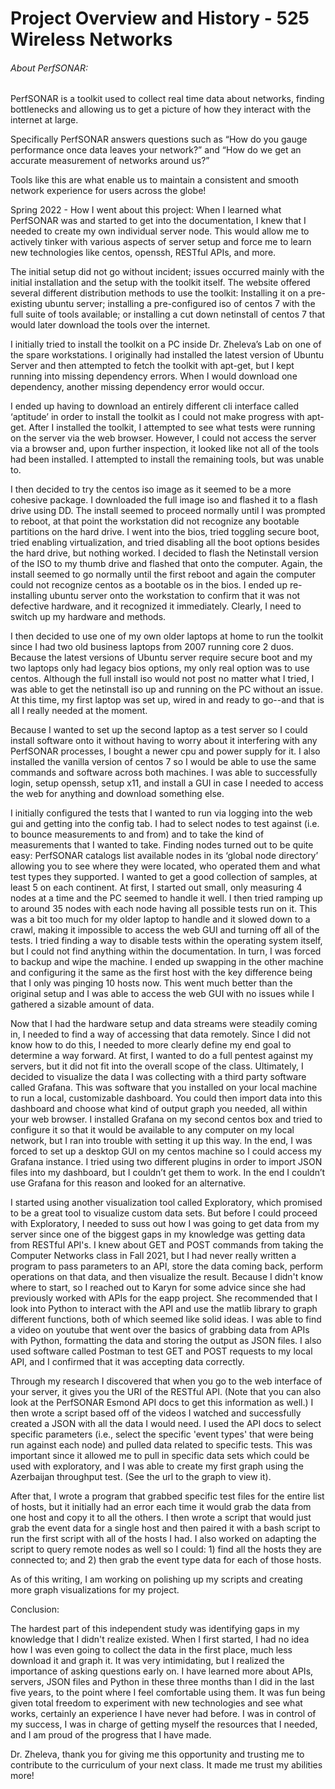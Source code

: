 # Project Overview and History - 525 Wireless Networks

###### About PerfSONAR:
PerfSONAR is a toolkit used to collect real time data about networks, finding bottlenecks and allowing us to get a picture of how they interact with the internet at large. 

Specifically PerfSONAR answers questions such as “How do you gauge performance once data leaves your network?” and “How do we get an accurate measurement of networks around us?”

Tools like this are what enable us to maintain a consistent and smooth network experience for users across the globe!


Spring 2022 - How I went about this project:
When I learned what PerfSONAR was and started to get into the documentation, I knew that I needed to create my own individual server node. This would allow me to actively tinker with various aspects of server setup and force me to learn new technologies like centos, openssh, RESTful APIs, and more. 

The initial setup did not go without incident; issues occurred mainly with the initial installation and the setup with the toolkit itself. The website offered several different distribution methods to use the toolkit: Installing it on a pre-existing ubuntu server; installing a pre-configured iso of centos 7 with the full suite of tools available; or installing a cut down netinstall of centos 7 that would later download the tools over the internet. 

I initially tried to install the toolkit on a PC inside Dr. Zheleva’s Lab on one of the spare workstations. I originally had installed the latest version of Ubuntu Server and then attempted to fetch the toolkit with apt-get, but I kept running into missing dependency errors. When I would download one dependency, another missing dependency error would occur. 

I ended up having to download an entirely different cli interface called ‘aptitude’ in order to install the toolkit as I could not make progress with apt-get. After I installed the toolkit, I attempted to see what tests were running on the server via the web browser. However, I could not access the server via a browser and, upon further inspection, it looked like not all of the tools had been installed. I attempted to install the remaining tools, but was unable to. 

I then decided to try the centos iso image as it seemed to be a more cohesive package. I downloaded the full image iso and flashed it to a flash drive using DD. The install seemed to proceed normally until I was prompted to reboot, at that point the workstation did not recognize any bootable partitions on the hard drive. I went into the bios, tried toggling secure boot, tried enabling virtualization, and tried disabling all the boot options besides the hard drive, but nothing worked. I decided to flash the Netinstall version of the ISO to my thumb drive and flashed that onto the computer. Again, the install seemed to go normally until the first reboot and again the computer could not recognize centos as a bootable os in the bios. I ended up re-installing ubuntu server onto the workstation to confirm that it was not defective hardware, and it recognized it immediately. Clearly, I need to switch up my hardware and methods.

I then decided to use one of my own older laptops at home to run the toolkit since I had two old business laptops from 2007 running core 2 duos. Because the latest versions of Ubuntu server require secure boot and my two laptops only had legacy bios options, my only real option was to use centos. Although the full install iso would not post no matter what I tried, I was able to get the netinstall iso up and running on the PC without an issue. At this time, my first laptop was set up, wired in and ready to go--and that is all I really needed at the moment. 

Because I wanted to set up the second laptop as a test server so I could install software onto it without having to worry about it interfering with any PerfSONAR processes, I bought a newer cpu and power supply for it. I also installed the vanilla version of centos 7 so I would be able to use the same commands and software across both machines. I was able to successfully login, setup openssh, setup x11, and install a GUI in case I needed to access the web for anything and download something else.

I initially configured the tests that I wanted to run via logging into the web gui and getting into the config tab. I had to select nodes to test against (i.e. to bounce measurements to and from) and to take the kind of measurements that I wanted to take. Finding nodes turned out to be quite easy: PerfSONAR catalogs list available nodes in its ‘global node directory’ allowing you to see where they were located, who operated them and what test types they supported. I wanted to get a good collection of samples, at least 5 on each continent. At first, I started out small, only measuring 4 nodes at a time and the PC seemed to handle it well. I then tried ramping up to around 35 nodes with each node having all possible tests run on it. This was a bit too much for my older laptop to handle and it slowed down to a crawl, making it impossible to access the web GUI and turning off all of the tests. I tried finding a way to disable tests within the operating system itself, but I could not find anything within the documentation. In turn, I was forced to backup and wipe the machine. I ended up swapping in the other machine and configuring it the same as the first host with the key difference being that I only was pinging 10 hosts now. This went much better than the original setup and I was able to access the web GUI with no issues while I gathered a sizable amount of data. 

Now that I had the hardware setup and data streams were steadily coming in, I needed to find a way of accessing that data remotely. Since I did not know how to do this, I needed to more clearly define my end goal to determine a way forward. At first, I wanted to do a full pentest against my servers, but it did not fit into the overall scope of the class. Ultimately, I decided to visualize the data I was collecting with a third party software called Grafana. This was software that you installed on your local machine to run a local, customizable dashboard. You could then import data into this dashboard and choose what kind of output graph you needed, all within your web browser. I installed Grafana on my second centos box and tried to configure it so that it would be available to any computer on my local network, but I ran into trouble with setting it up this way. In the end, I was forced to set up a desktop GUI on my centos machine so I could access my Grafana instance. I tried using two different plugins in order to import JSON files into my dashboard, but I couldn’t get them to work. In the end I couldn’t use Grafana for this reason and looked for an alternative. 

I started using another visualization tool called Exploratory, which promised to be a great tool to visualize custom data sets. But before I could proceed with Exploratory, I needed to suss out how I was going to get data from my server since one of the biggest gaps in my knowledge was getting data from RESTful API's. I knew about GET and POST commands from taking the Computer Networks class in Fall 2021, but I had never really written a program to pass parameters to an API, store the data coming back, perform operations on that data, and then visualize the result. Because I didn't know where to start, so I reached out to Karyn for some advice since she had previously worked with APIs for the eapp project. She recommended that I look into Python to interact with the API and use the matlib library to graph different functions, both of which seemed like solid ideas. I was able to find a video on youtube that went over the basics of grabbing data from APIs with Python, formatting the data and storing the output as JSON files. I also used software called Postman to test GET and POST requests to my local API, and I confirmed that it was accepting data correctly. 

Through my research I discovered that when you go to the web interface of your server, it gives you the URI of the RESTful API. (Note that you can also look at the PerfSONAR Esmond API docs to get this information as well.) I then wrote a script based off of the videos I watched and successfully created a JSON with all the data I would need. I used the API docs to select specific parameters (i.e., select the specific 'event types' that were being run against each node) and pulled data related to specific tests. This was important since it allowed me to pull in specific data sets which could be used with exploratory, and I was able to create my first graph using the Azerbaijan throughput test. (See the url to the graph to view it).

After that, I wrote a program that grabbed specific test files for the entire list of hosts, but it initially had an error each time it would grab the data from one host and copy it to all the others. I then wrote a script that would just grab the event data for a single host and then paired it with a bash script to run the first script with all of the hosts I had. I also worked on adapting the script to query remote nodes as well so I could: 1) find all the hosts they are connected to; and 2) then grab the event type data for each of those hosts.

As of this writing, I am working on polishing up my scripts and creating more graph visualizations for my project. 

Conclusion:

The hardest part of this independent study was identifying gaps in my knowledge that I didn't realize existed. When I first started, I had no idea how I was even going to collect the data in the first place, much less download it and graph it. It was very intimidating, but I realized the importance of asking questions early on. I have learned more about APIs, servers, JSON files and Python in these three months than I did in the last five years, to the point where I feel comfortable using them. It was fun being given total freedom to experiment with new technologies and see what works, certainly an experience I have never had before. I was in control of my success, I was in charge of getting myself the resources that I needed, and I am proud of the progress that I have made. 

Dr. Zheleva, thank you for giving me this opportunity and trusting me to contribute to the curriculum of your next class. It made me trust my abilities more!

